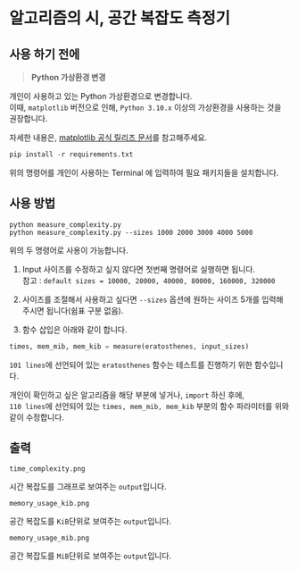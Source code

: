 # 알고리즘의 시, 공간 복잡도 측정기

## 사용 하기 전에

> **Python 가상환경 변경**

개인이 사용하고 있는 Python 가상환경으로 변경합니다.  
이때, `matplotlib` 버전으로 인해, `Python 3.10.x` 이상의 가상환경을 사용하는 것을 권장합니다.  

자세한 내용은, [matplotlib 공식 릴리즈 문서](https://discourse.matplotlib.org/t/matplotlib-announce-ann-matplotlib-3-10-0/25601)를 참고해주세요.  

```python
pip install -r requirements.txt
```

위의 명령어를 개인이 사용하는 Terminal 에 입력하여 필요 패키지들을 설치합니다.  

## 사용 방법

```terminal
python measure_complexity.py
python measure_complexity.py --sizes 1000 2000 3000 4000 5000
```

위의 두 명령어로 사용이 가능합니다.  

1. Input 사이즈를 수정하고 싶지 않다면 첫번째 명령어로 실행하면 됩니다.  
참고 : `default sizes = 10000, 20000, 40000, 80000, 160000, 320000` 

2. 사이즈를 조절해서 사용하고 싶다면 `--sizes` 옵션에 원하는 사이즈 5개를 입력해주시면 됩니다(쉼표 구분 없음).  

3. 함수 삽입은 아래와 같이 합니다.

```python
times, mem_mib, mem_kib = measure(eratosthenes, input_sizes)
```

`101 lines`에 선언되어 있는 `eratosthenes` 함수는 테스트를 진행하기 위한 함수입니다.  

개인이 확인하고 싶은 알고리즘을 해당 부분에 넣거나, `import` 하신 후에,  
`110 lines`에 선언되어 있는 `times, mem_mib, mem_kib` 부분의 함수 파라미터를 위와 같이 수정합니다.

## 출력

```terminal
time_complexity.png
```

시간 복잡도를 그래프로 보여주는 `output`입니다.

```terminal 
memory_usage_kib.png
```

공간 복잡도를 `KiB`단위로 보여주는 `output`입니다.

```terminal 
memory_usage_mib.png
```

공간 복잡도를 `MiB`단위로 보여주는 `output`입니다.
